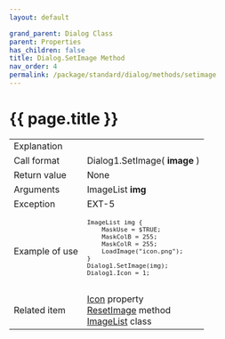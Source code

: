 ```yaml
---
layout: default

grand_parent: Dialog Class
parent: Properties
has_children: false
title: Dialog.SetImage Method
nav_order: 4
permalink: /package/standard/dialog/methods/setimage
---
```

# {{ page.title }}

<table>
  <tr>
    <td>Explanation</td>
    <td colspan="2"></td>
  </tr>
  <tr>
    <td>Call format</td>
    <td colspan="2">Dialog1.SetImage( <b>image</b> )</td>
  </tr>
  <tr>
    <td>Return value</td>
    <td colspan="2">None</td>
  </tr>  
  <tr>
    <td>Arguments</td>
    <td>ImageList <b>img</b></td>
    <td></td>
  </tr>
  <tr>
    <td>Exception</td>
    <td>EXT-5</td>
    <td></td>
  </tr>
  <tr>
    <td>Example of use</td>
    <td colspan="2"><code><pre>
ImageList img {
    MaskUse = $TRUE;
    MaskColB = 255;
    MaskColR = 255;
    LoadImage("icon.png");
}
Dialog1.SetImage(img);
Dialog1.Icon = 1;
    </pre></code></td>
  </tr>
  <tr>
    <td>Related item</td>
    <td colspan="2"><a href="/package/standard/dialog/properties/icon">Icon</a> property<br><a href="/package/standard/dialog/methods/resetimage">ResetImage</a> method<br><a href="/package/extension4/imagelist">ImageList</a> class</td>
  </tr>
</table>
